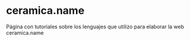 # ceramica.name

Página con tutoriales sobre los lenguajes que utilizo para elaborar la web ceramica.name

